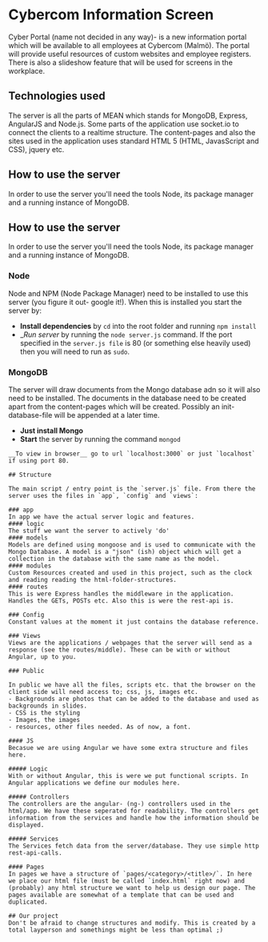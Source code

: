 # Cybercom Information Screen

Cyber Portal (name not decided in any way)-
is a new information portal which will be available to all employees at Cybercom (Malmö). The portal will provide useful resources of custom websites and employee registers. There is also a slideshow feature that will be used for screens in the workplace.

## Technologies used
The server is all the parts of MEAN which stands for MongoDB, Express, AngularJS and Node.js. Some parts of the application use socket.io to connect the clients to a realtime structure.
The content-pages and also the sites used in the application uses standard HTML 5 (HTML, JavasScript and CSS), jquery etc. 

## How to use the server
In order to use the server you'll need the tools Node, its package manager and a running instance of MongoDB.

## How to use the server
In order to use the server you'll need the tools Node, its package manager and a running instance of MongoDB.

### Node
Node and NPM (Node Package Manager) need to be installed to use this server (you figure it out- google it!). When this is installed you start the server by:
* __Install dependencies__ by `cd` into the root folder and running `npm install`
* __Run server_ by running the `node server.js` command. If the port specified in the `server.js file` is 80 (or something else heavily used) then you will need to run as `sudo`.

### MongoDB
The server will draw documents from the Mongo database adn so it will also need to be installed. The documents in the database need to be created apart from the content-pages which will be created.
Possibly an init-database-file will be appended at a later time.
* __Just install Mongo__
* __Start__ the server by running the command `mongod`

```
__To view in browser__ go to url `localhost:3000` or just `localhost` if using port 80.

## Structure

The main script / entry point is the `server.js` file. From there the server uses the files in `app`, `config` and `views`:

### app
In app we have the actual server logic and features.
#### logic
The stuff we want the server to actively 'do'
#### models
Models are defined using mongoose and is used to communicate with the Mongo Database. A model is a "json" (ish) object which will get a collection in the database with the same name as the model.
#### modules
Custom Resources created and used in this project, such as the clock and reading reading the html-folder-structures.
#### routes
This is were Express handles the middleware in the application. Handles the GETs, POSTs etc. Also this is were the rest-api is.

### Config
Constant values at the moment it just contains the database reference.

### Views
Views are the applications / webpages that the server will send as a response (see the routes/middle). These can be with or without Angular, up to you.

### Public

In public we have all the files, scripts etc. that the browser on the client side will need access to; css, js, images etc.
- Backgrounds are photos that can be added to the database and used as backgrounds in slides.
- CSS is the styling
- Images, the images
- resources, other files needed. As of now, a font.

#### JS
Becasue we are using Angular we have some extra structure and files here.

##### Logic
With or without Angular, this is were we put functional scripts. In Angular applications we define our modules here.

##### Controllers
The controllers are the angular- (ng-) controllers used in the html/app. We have these seperated for readability. The controllers get information from the services and handle how the information should be displayed.

##### Services
The Services fetch data from the server/database. They use simple http rest-api-calls.

#### Pages
In pages we have a structure of `pages/<category>/<title>/`. In here we place our html file (must be called `index.html` right now) and (probably) any html structure we want to help us design our page. The pages available are somewhat of a template that can be used and duplicated. 

## Our project
Don't be afraid to change structures and modify. This is created by a total layperson and somethings might be less than optimal ;)